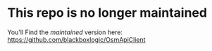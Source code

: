 # This repo is no longer maintained
You'll Find the *maintained* version here: https://github.com/blackboxlogic/OsmApiClient
